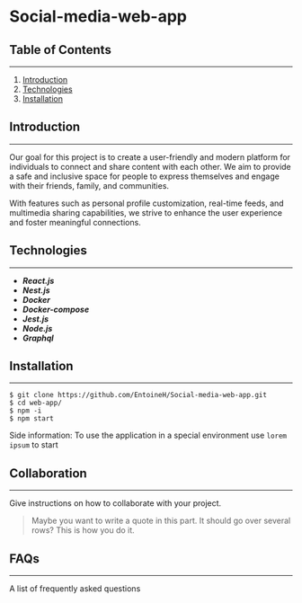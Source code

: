 # Social-media-web-app

## Table of Contents
***
1. [Introduction](#Introduction)
2. [Technologies](#Technologies)
3. [Installation](#Installation)

## Introduction
***
  Our goal for this project is to create a user-friendly and modern platform for individuals to connect and share content with each other. We aim to provide a safe and     inclusive space for people to express themselves and engage with their friends, family, and communities.

  With features such as personal profile customization, real-time feeds, and multimedia sharing capabilities, we strive to enhance the user experience and foster           meaningful connections.

## Technologies
***
  - ***React.js***
  - ***Nest.js***
  - ***Docker***
  - ***Docker-compose***
  - ***Jest.js***
  - ***Node.js***
  - ***Graphql***

## Installation
***
  ```
  $ git clone https://github.com/EntoineH/Social-media-web-app.git
  $ cd web-app/
  $ npm -i
  $ npm start
  ```
  
  Side information: To use the application in a special environment use ```lorem ipsum``` to start
## Collaboration
***
Give instructions on how to collaborate with your project.
> Maybe you want to write a quote in this part. 
> It should go over several rows?
> This is how you do it.
## FAQs
***
A list of frequently asked questions
